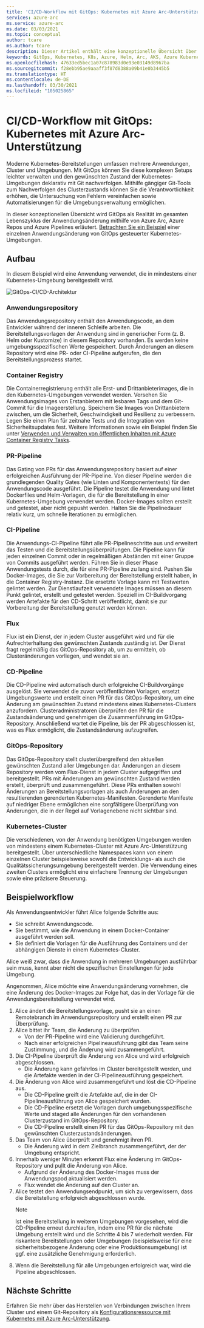 ```yaml
---
title: 'CI/CD-Workflow mit GitOps: Kubernetes mit Azure Arc-Unterstützung'
services: azure-arc
ms.service: azure-arc
ms.date: 03/03/2021
ms.topic: conceptual
author: tcare
ms.author: tcare
description: Dieser Artikel enthält eine konzeptionelle Übersicht über einen CI/CD-Workflow mit GitOps.
keywords: GitOps, Kubernetes, K8s, Azure, Helm, Arc, AKS, Azure Kubernetes Service, Container, CI, CD, Azure DevOps
ms.openlocfilehash: 47633ed5bec1a07c878983d0e93e03149d8967ba
ms.sourcegitcommit: f28ebb95ae9aaaff3f87d8388a09b41e0b3445b5
ms.translationtype: HT
ms.contentlocale: de-DE
ms.lasthandoff: 03/30/2021
ms.locfileid: "105025865"
---
```

# <a name="cicd-workflow-using-gitops---azure-arc-enabled-kubernetes"></a>CI/CD-Workflow mit GitOps: Kubernetes mit Azure Arc-Unterstützung

Moderne Kubernetes-Bereitstellungen umfassen mehrere Anwendungen, Cluster und Umgebungen. Mit GitOps können Sie diese komplexen Setups leichter verwalten und den gewünschten Zustand der Kubernetes-Umgebungen deklarativ mit Git nachverfolgen. Mithilfe gängiger Git-Tools zum Nachverfolgen des Clusterzustands können Sie die Verantwortlichkeit erhöhen, die Untersuchung von Fehlern vereinfachen sowie Automatisierungen für die Umgebungsverwaltung ermöglichen.

In dieser konzeptionellen Übersicht wird GitOps als Realität im gesamten Lebenszyklus der Anwendungsänderung mithilfe von Azure Arc, Azure Repos und Azure Pipelines erläutert. [Betrachten Sie ein Beispiel](#example-workflow) einer einzelnen Anwendungsänderung von GitOps gesteuerter Kubernetes-Umgebungen.

## <a name="architecture"></a>Aufbau

In diesem Beispiel wird eine Anwendung verwendet, die in mindestens einer Kubernetes-Umgebung bereitgestellt wird.

![GitOps-CI/CD-Architektur](./media/gitops-arch.png)

### <a name="application-repo"></a>Anwendungsrepository
Das Anwendungsrepository enthält den Anwendungscode, an dem Entwickler während der inneren Schleife arbeiten. Die Bereitstellungsvorlagen der Anwendung sind in generischer Form (z. B. Helm oder Kustomize) in diesem Repository vorhanden. Es werden keine umgebungsspezifischen Werte gespeichert. Durch Änderungen an diesem Repository wird eine PR- oder CI-Pipeline aufgerufen, die den Bereitstellungsprozess startet.
### <a name="container-registry"></a>Container Registry
Die Containerregistrierung enthält alle Erst- und Drittanbieterimages, die in den Kubernetes-Umgebungen verwendet werden. Versehen Sie Anwendungsimages von Erstanbietern mit lesbaren Tags und dem Git-Commit für die Imageerstellung. Speichern Sie Images von Drittanbietern zwischen, um die Sicherheit, Geschwindigkeit und Resilienz zu verbessern. Legen Sie einen Plan für zeitnahe Tests und die Integration von Sicherheitsupdates fest. Weitere Informationen sowie ein Beispiel finden Sie unter [Verwenden und Verwalten von öffentlichen Inhalten mit Azure Container Registry Tasks](../../container-registry/tasks-consume-public-content.md).
### <a name="pr-pipeline"></a>PR-Pipeline
Das Gating von PRs für das Anwendungsrepository basiert auf einer erfolgreichen Ausführung der PR-Pipeline. Von dieser Pipeline werden die grundlegenden Quality Gates (wie Linten und Komponententests) für den Anwendungscode ausgeführt. Die Pipeline testet die Anwendung und lintet Dockerfiles und Helm-Vorlagen, die für die Bereitstellung in einer Kubernetes-Umgebung verwendet werden. Docker-Images sollten erstellt und getestet, aber nicht gepusht werden. Halten Sie die Pipelinedauer relativ kurz, um schnelle Iterationen zu ermöglichen.
### <a name="ci-pipeline"></a>CI-Pipeline
Die Anwendungs-CI-Pipeline führt alle PR-Pipelineschritte aus und erweitert das Testen und die Bereitstellungsüberprüfungen. Die Pipeline kann für jeden einzelnen Commit oder in regelmäßigen Abständen mit einer Gruppe von Commits ausgeführt werden. Führen Sie in dieser Phase Anwendungstests durch, die für eine PR-Pipeline zu lang sind. Pushen Sie Docker-Images, die Sie zur Vorbereitung der Bereitstellung erstellt haben, in die Container Registry-Instanz. Die ersetzte Vorlage kann mit Testwerten gelintet werden. Zur Dienstlaufzeit verwendete Images müssen an diesem Punkt gelintet, erstellt und getestet werden. Speziell im CI-Buildvorgang werden Artefakte für den CD-Schritt veröffentlicht, damit sie zur Vorbereitung der Bereitstellung genutzt werden können.
### <a name="flux"></a>Flux
Flux ist ein Dienst, der in jedem Cluster ausgeführt wird und für die Aufrechterhaltung des gewünschten Zustands zuständig ist. Der Dienst fragt regelmäßig das GitOps-Repository ab, um zu ermitteln, ob Clusteränderungen vorliegen, und wendet sie an.
### <a name="cd-pipeline"></a>CD-Pipeline
Die CD-Pipeline wird automatisch durch erfolgreiche CI-Buildvorgänge ausgelöst. Sie verwendet die zuvor veröffentlichten Vorlagen, ersetzt Umgebungswerte und erstellt einen PR für das GitOps-Repository, um eine Änderung am gewünschten Zustand mindestens eines Kubernetes-Clusters anzufordern. Clusteradministratoren überprüfen den PR für die Zustandsänderung und genehmigen die Zusammenführung im GitOps-Repository. Anschließend wartet die Pipeline, bis der PR abgeschlossen ist, was es Flux ermöglicht, die Zustandsänderung aufzugreifen.
### <a name="gitops-repo"></a>GitOps-Repository
Das GitOps-Repository stellt clusterübergreifend den aktuellen gewünschten Zustand aller Umgebungen dar. Änderungen an diesem Repository werden vom Flux-Dienst in jedem Cluster aufgegriffen und bereitgestellt. PRs mit Änderungen am gewünschten Zustand werden erstellt, überprüft und zusammengeführt. Diese PRs enthalten sowohl Änderungen an Bereitstellungsvorlagen als auch Änderungen an den resultierenden gerenderten Kubernetes-Manifesten. Gerenderte Manifeste auf niedriger Ebene ermöglichen eine sorgfältigere Überprüfung von Änderungen, die in der Regel auf Vorlagenebene nicht sichtbar sind.
### <a name="kubernetes-clusters"></a>Kubernetes-Cluster
Die verschiedenen, von der Anwendung benötigten Umgebungen werden von mindestens einem Kubernetes-Cluster mit Azure Arc-Unterstützung bereitgestellt. Über unterschiedliche Namespaces kann von einem einzelnen Cluster beispielsweise sowohl die Entwicklungs- als auch die Qualitätssicherungsumgebung bereitgestellt werden. Die Verwendung eines zweiten Clusters ermöglicht eine einfachere Trennung der Umgebungen sowie eine präzisere Steuerung.
## <a name="example-workflow"></a>Beispielworkflow
Als Anwendungsentwickler führt Alice folgende Schritte aus:
* Sie schreibt Anwendungscode.
* Sie bestimmt, wie die Anwendung in einem Docker-Container ausgeführt werden soll.
* Sie definiert die Vorlagen für die Ausführung des Containers und der abhängigen Dienste in einem Kubernetes-Cluster.

Alice weiß zwar, dass die Anwendung in mehreren Umgebungen ausführbar sein muss, kennt aber nicht die spezifischen Einstellungen für jede Umgebung.

Angenommen, Alice möchte eine Anwendungsänderung vornehmen, die eine Änderung des Docker-Images zur Folge hat, das in der Vorlage für die Anwendungsbereitstellung verwendet wird.

1. Alice ändert die Bereitstellungsvorlage, pusht sie an einen Remotebranch im Anwendungsrepository und erstellt einen PR zur Überprüfung.
2. Alice bittet ihr Team, die Änderung zu überprüfen.
    * Von der PR-Pipeline wird eine Validierung durchgeführt.
    * Nach einer erfolgreichen Pipelineausführung gibt das Team seine Zustimmung, und die Änderung wird zusammengeführt.
3. Die CI-Pipeline überprüft die Änderung von Alice und wird erfolgreich abgeschlossen.
    * Die Änderung kann gefahrlos im Cluster bereitgestellt werden, und die Artefakte werden in der CI-Pipelineausführung gespeichert.
4. Die Änderung von Alice wird zusammengeführt und löst die CD-Pipeline aus.
    * Die CD-Pipeline greift die Artefakte auf, die in der CI-Pipelineausführung von Alice gespeichert wurden.
    * Die CD-Pipeline ersetzt die Vorlagen durch umgebungsspezifische Werte und staged alle Änderungen für den vorhandenen Clusterzustand im GitOps-Repository.
    * Die CD-Pipeline erstellt einen PR für das GitOps-Repository mit den gewünschten Clusterzustandsänderungen.
5. Das Team von Alice überprüft und genehmigt ihren PR.
    * Die Änderung wird in dem Zielbranch zusammengeführt, der der Umgebung entspricht.
6. Innerhalb weniger Minuten erkennt Flux eine Änderung im GitOps-Repository und pullt die Änderung von Alice.
    * Aufgrund der Änderung des Docker-Images muss der Anwendungspod aktualisiert werden.
    * Flux wendet die Änderung auf den Cluster an.
7. Alice testet den Anwendungsendpunkt, um sich zu vergewissern, dass die Bereitstellung erfolgreich abgeschlossen wurde.
   > [!NOTE]
   > Ist eine Bereitstellung in weiteren Umgebungen vorgesehen, wird die CD-Pipeline erneut durchlaufen, indem eine PR für die nächste Umgebung erstellt wird und die Schritte 4 bis 7 wiederholt werden. Für riskantere Bereitstellungen oder Umgebungen (beispielsweise für eine sicherheitsbezogene Änderung oder eine Produktionsumgebung) ist ggf. eine zusätzliche Genehmigung erforderlich.
8.  Wenn die Bereitstellung für alle Umgebungen erfolgreich war, wird die Pipeline abgeschlossen.

## <a name="next-steps"></a>Nächste Schritte
Erfahren Sie mehr über das Herstellen von Verbindungen zwischen Ihrem Cluster und einem Git-Repository als [Konfigurationsressource mit Kubernetes mit Azure Arc-Unterstützung](./conceptual-configurations.md).